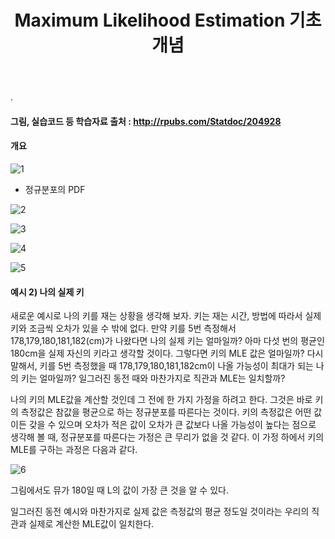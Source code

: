 ﻿---
layout: post
title: "Maximum Likelihood Estimation 기초개념"
tags: [수학기초]
comments: true
---

.

#### 그림, 실습코드 등 학습자료 출처 : http://rpubs.com/Statdoc/204928

#### 개요

![1](https://user-images.githubusercontent.com/41605276/56942193-4163df80-6b54-11e9-94a9-b051556d356a.jpg)

- 정규분포의 PDF

![2](https://user-images.githubusercontent.com/41605276/56942196-4aed4780-6b54-11e9-9fde-528fbc7da989.png)

![3](https://user-images.githubusercontent.com/41605276/56942202-517bbf00-6b54-11e9-8508-a69f3ebcac3e.jpg)

![4](https://user-images.githubusercontent.com/41605276/56942208-580a3680-6b54-11e9-8e23-38344ba9e2c0.jpg)

![5](https://user-images.githubusercontent.com/41605276/56942215-5e98ae00-6b54-11e9-8094-6bc4ed20b3a3.jpg)

#### 예시 2) 나의 실제 키

새로운 예시로 나의 키를 재는 상황을 생각해 보자. 키는 재는 시간, 방법에 따라서 실제 키와 조금씩 오차가 있을 수 밖에 없다. 만약 키를 5번 측정해서 178,179,180,181,182(cm)가 나왔다면 나의 실제 키는 얼마일까? 아마 다섯 번의 평균인 180cm을 실제 자신의 키라고 생각할 것이다. 그렇다면 키의 MLE 값은 얼마일까? 다시말해서, 키를 5번 측정했을 때 178,179,180,181,182cm이 나올 가능성이 최대가 되는 나의 키는 얼마일까? 일그러진 동전 때와 마찬가지로 직관과 MLE는 일치할까? 

나의 키의 MLE값을 계산할 것인데 그 전에 한 가지 가정을 하려고 한다. 그것은 바로 키의 측정값은 참값을 평균으로 하는 정규분포를 따른다는 것이다. 키의 측정값은 어떤 값이든 갖을 수 있으며 오차가 적은 값이 오차가 큰 값보다 나올 가능성이 높다는 점으로 생각해 볼 때, 정규분포를 따른다는 가정은 큰 무리가 없을 것 같다. 이 가정 하에서 키의 MLE를 구하는 과정은 다음과 같다.

![6](https://user-images.githubusercontent.com/41605276/56942225-66f0e900-6b54-11e9-8ce7-b9773ce95d7a.png)

그림에서도 뮤가 180일 때 L의 값이 가장 큰 것을 알 수 있다.

일그러진 동전 예시와 마찬가지로 실제 값은 측정값의 평균 정도일 것이라는 우리의 직관과 실제로 계산한 MLE값이 일치한다.
